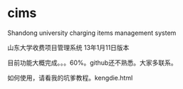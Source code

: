 cims
====

Shandong university charging items management system

山东大学收费项目管理系统 13年1月11日版本

目前功能大概完成。。。60%。github还不熟悉。大家多联系。

如何使用，请看我的坑爹教程。kengdie.html